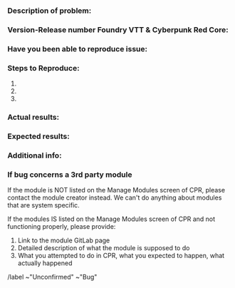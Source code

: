 ### Description of problem:

### Version-Release number Foundry VTT & Cyberpunk Red Core:

### Have you been able to reproduce issue:

### Steps to Reproduce:
1.
2.
3.

### Actual results:

### Expected results:

### Additional info:

### If bug concerns a 3rd party module
If the module is NOT listed on the Manage Modules screen of CPR, please contact the module
creator instead.  We can't do anything about modules that are system specific.

If the modules IS listed on the Manage Modules screen of CPR and not functioning properly, please provide:

1. Link to the module GitLab page
2. Detailed description of what the module is supposed to do
3. What you attempted to do in CPR, what you expected to happen, what actually happened

/label ~"Unconfirmed" ~"Bug"